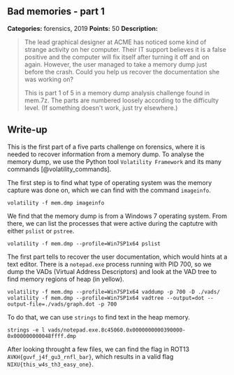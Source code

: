 ## Bad memories - part 1

**Categories:** forensics, 2019
**Points:** 50
**Description:**

>  The lead graphical designer at ACME has noticed some kind of strange
>  activity on her computer. Their IT support believes it is a false
>  positive and the computer will fix itself after turning it off and 
>  on again. However, the user managed to take a memory dump just before
>  the crash. Could you help us recover the documentation she was working on?
>  
>  
>  This is part 1 of 5 in a memory dump analysis challenge found in
>  mem.7z.  The parts are numbered loosely according to the 
>  difficulty level. (If something doesn't work, just try elsewhere.)
>  


## Write-up

This is the first part of a five parts challenge on forensics, where it is needed to recover information from a memory dump. 
To analyse the memory dump, we use the Python tool `Volatility Framework` and its many commands [@volatility_commands].

The first step is to find what type of operating system was the memory capture was done on, which we can find with the command `imageinfo`.

```
volatility -f mem.dmp imageinfo
```

We find that the memory dump is from a Windows 7 operating system. From there, we can list the processes that were active during the captutre with either `pslist` or `pstree`.

```
volatility -f mem.dmp --profile=Win7SP1x64 pslist
```

The first part tells to recover the user documentation, which would hints at a text editor. There is a `notepad.exe` process running with PID 700, so we dump the VADs (Virtual Address Descriptors) and look at the VAD tree to find memory regions of heap (in yellow).

```
volatility -f mem.dmp --profile=Win7SP1x64 vaddump -p 700 -D ./vads/
volatility -f mem.dmp --profile=Win7SP1x64 vadtree --output=dot --output-file=./vads/graph.dot -p 700
```

To do that, we can use `strings` to find text in the heap memory.

```
strings -e l vads/notepad.exe.8c45060.0x0000000000390000-0x000000000048ffff.dmp 
```

After looking throught a few files, we can find the flag in ROT13 `AVKH{guvf_j4f_gu3_rnfl_bar}`, which results in a valid flag `NIXU{this_w4s_th3_easy_one}`.

